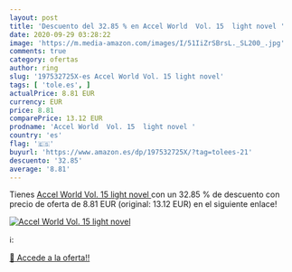 ```yaml
---
layout: post
title: 'Descuento del 32.85 % en Accel World  Vol. 15  light novel '
date: 2020-09-29 03:28:22
image: 'https://m.media-amazon.com/images/I/51IiZrSBrsL._SL200_.jpg'
comments: true
category: ofertas
author: ring
slug: '197532725X-es Accel World Vol. 15 light novel'
tags: [ 'tole.es', ]
actualPrice: 8.81 EUR
currency: EUR
price: 8.81
comparePrice: 13.12 EUR
prodname: 'Accel World  Vol. 15  light novel '
country: 'es'
flag: '🇪🇸'
buyurl: 'https://www.amazon.es/dp/197532725X/?tag=tolees-21'
descuento: '32.85'
average: '8.81'
---
```


Tienes [Accel World  Vol. 15  light novel ](https://www.amazon.es/dp/197532725X/?tag=tolees-21) con un 32.85 % de descuento con precio de oferta de 8.81 EUR (original: 13.12 EUR) en el siguiente enlace!

[![Accel World  Vol. 15  light novel ](https://m.media-amazon.com/images/I/51IiZrSBrsL._SL200_.jpg)](https://www.amazon.es/dp/197532725X/?tag=tolees-21)

ℹ️:


[🛒 Accede a la oferta!!](https://www.amazon.es/dp/197532725X/?tag=tolees-21)
